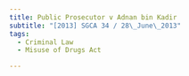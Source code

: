 ```yaml
---
title: Public Prosecutor v Adnan bin Kadir
subtitle: "[2013] SGCA 34 / 28\_June\_2013"
tags:
  - Criminal Law
  - Misuse of Drugs Act

---
```


